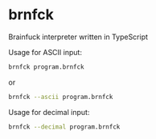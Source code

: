 # brnfck
Brainfuck interpreter written in TypeScript

Usage for ASCII input:
```bash
brnfck program.brnfck
```
or
```bash
brnfck --ascii program.brnfck
```

Usage for decimal input:
```bash
brnfck --decimal program.brnfck
```